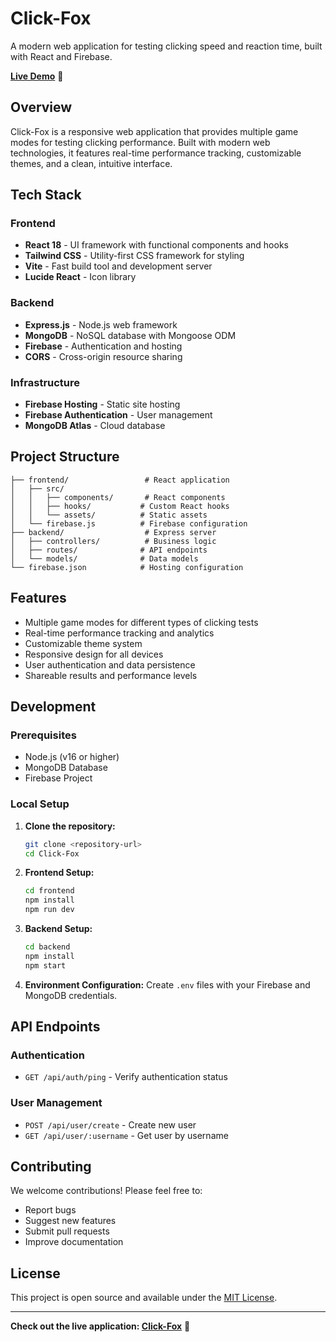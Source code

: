 # Click-Fox

A modern web application for testing clicking speed and reaction time, built with React and Firebase.

**[Live Demo](https://clickfox.web.app)** 🦝

## Overview

Click-Fox is a responsive web application that provides multiple game modes for testing clicking performance. Built with modern web technologies, it features real-time performance tracking, customizable themes, and a clean, intuitive interface.

## Tech Stack

### Frontend
- **React 18** - UI framework with functional components and hooks
- **Tailwind CSS** - Utility-first CSS framework for styling
- **Vite** - Fast build tool and development server
- **Lucide React** - Icon library

### Backend
- **Express.js** - Node.js web framework
- **MongoDB** - NoSQL database with Mongoose ODM
- **Firebase** - Authentication and hosting
- **CORS** - Cross-origin resource sharing

### Infrastructure
- **Firebase Hosting** - Static site hosting
- **Firebase Authentication** - User management
- **MongoDB Atlas** - Cloud database

## Project Structure

```
├── frontend/                 # React application
│   ├── src/
│   │   ├── components/       # React components
│   │   ├── hooks/           # Custom React hooks
│   │   └── assets/          # Static assets
│   └── firebase.js          # Firebase configuration
├── backend/                  # Express server
│   ├── controllers/          # Business logic
│   ├── routes/              # API endpoints
│   └── models/              # Data models
└── firebase.json            # Hosting configuration
```

## Features

- Multiple game modes for different types of clicking tests
- Real-time performance tracking and analytics
- Customizable theme system
- Responsive design for all devices
- User authentication and data persistence
- Shareable results and performance levels

## Development

### Prerequisites
- Node.js (v16 or higher)
- MongoDB Database
- Firebase Project

### Local Setup

1. **Clone the repository:**
   ```bash
   git clone <repository-url>
   cd Click-Fox
   ```

2. **Frontend Setup:**
   ```bash
   cd frontend
   npm install
   npm run dev
   ```

3. **Backend Setup:**
   ```bash
   cd backend
   npm install
   npm start
   ```

4. **Environment Configuration:**
   Create `.env` files with your Firebase and MongoDB credentials.

## API Endpoints

### Authentication
- `GET /api/auth/ping` - Verify authentication status

### User Management
- `POST /api/user/create` - Create new user
- `GET /api/user/:username` - Get user by username

## Contributing

We welcome contributions! Please feel free to:
- Report bugs
- Suggest new features
- Submit pull requests
- Improve documentation

## License

This project is open source and available under the [MIT License](LICENSE).

---

**Check out the live application: [Click-Fox](https://clickfox.web.app)** 🦝
